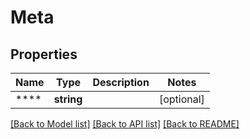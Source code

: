 # Meta

## Properties
Name | Type | Description | Notes
------------ | ------------- | ------------- | -------------
**** | **string** |  | [optional] 

[[Back to Model list]](../README.md#documentation-for-models) [[Back to API list]](../README.md#documentation-for-api-endpoints) [[Back to README]](../README.md)


